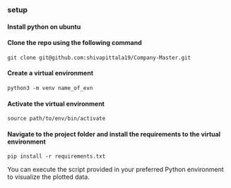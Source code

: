 ### setup

#### Install python on ubuntu
#### Clone the repo using the following command
    git clone git@github.com:shivapittala19/Company-Master.git
#### Create a virtual environment 
    python3 -m venv name_of_evn 
#### Activate the virtual environment
    source path/to/env/bin/activate
#### Navigate to the project folder and install the requirements to the virtual environment
    pip install -r requirements.txt

You can execute the script provided in your preferred Python environment to visualize the plotted data.
